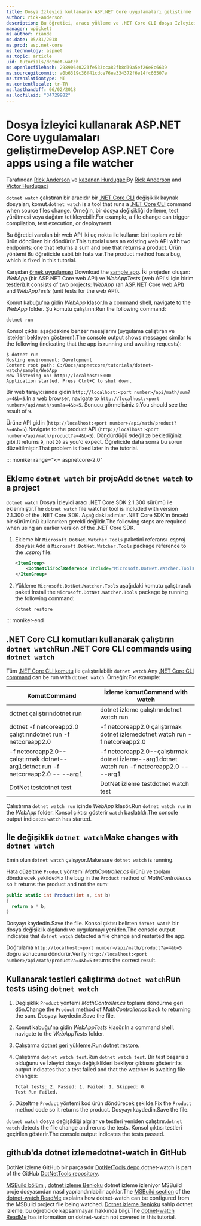 ```yaml
---
title: Dosya İzleyici kullanarak ASP.NET Core uygulamaları geliştirme
author: rick-anderson
description: Bu öğretici, aracı yükleme ve .NET Core CLI dosya İzleyici (dotnet izleme) bir ASP.NET Core uygulamada kullanma gösterilmektedir.
manager: wpickett
ms.author: riande
ms.date: 05/31/2018
ms.prod: asp.net-core
ms.technology: aspnet
ms.topic: article
uid: tutorials/dotnet-watch
ms.openlocfilehash: 29890640223fe533cca82fb8d39a5ef26e8c6639
ms.sourcegitcommit: a0b6319c36f41cdce76ea334372f6e14fc66507e
ms.translationtype: MT
ms.contentlocale: tr-TR
ms.lasthandoff: 06/02/2018
ms.locfileid: "34729982"
---
```

# <a name="develop-aspnet-core-apps-using-a-file-watcher"></a><span data-ttu-id="15cdc-103">Dosya İzleyici kullanarak ASP.NET Core uygulamaları geliştirme</span><span class="sxs-lookup"><span data-stu-id="15cdc-103">Develop ASP.NET Core apps using a file watcher</span></span>

<span data-ttu-id="15cdc-104">Tarafından [Rick Anderson](https://twitter.com/RickAndMSFT) ve [kazanan Hurdugaci](https://twitter.com/victorhurdugaci)</span><span class="sxs-lookup"><span data-stu-id="15cdc-104">By [Rick Anderson](https://twitter.com/RickAndMSFT) and [Victor Hurdugaci](https://twitter.com/victorhurdugaci)</span></span>

<span data-ttu-id="15cdc-105">`dotnet watch` çalıştıran bir aracıdır bir [.NET Core CLI](/dotnet/core/tools) değişiklik kaynak dosyaları, komut.</span><span class="sxs-lookup"><span data-stu-id="15cdc-105">`dotnet watch` is a tool that runs a [.NET Core CLI](/dotnet/core/tools) command when source files change.</span></span> <span data-ttu-id="15cdc-106">Örneğin, bir dosya değişikliği derleme, test yürütmesi veya dağıtım tetikleyebilir.</span><span class="sxs-lookup"><span data-stu-id="15cdc-106">For example, a file change can trigger compilation, test execution, or deployment.</span></span>

<span data-ttu-id="15cdc-107">Bu öğretici varolan bir web API iki uç nokta ile kullanır: biri toplam ve bir ürün döndüren bir döndürür.</span><span class="sxs-lookup"><span data-stu-id="15cdc-107">This tutorial uses an existing web API with two endpoints: one that returns a sum and one that returns a product.</span></span> <span data-ttu-id="15cdc-108">Ürün yöntemi Bu öğreticide sabit bir hata var.</span><span class="sxs-lookup"><span data-stu-id="15cdc-108">The product method has a bug, which is fixed in this tutorial.</span></span>

<span data-ttu-id="15cdc-109">Karşıdan [örnek uygulaması](https://github.com/aspnet/Docs/tree/master/aspnetcore/tutorials/dotnet-watch/sample).</span><span class="sxs-lookup"><span data-stu-id="15cdc-109">Download the [sample app](https://github.com/aspnet/Docs/tree/master/aspnetcore/tutorials/dotnet-watch/sample).</span></span> <span data-ttu-id="15cdc-110">İki projeden oluşan: *WebApp* (bir ASP.NET Core web API) ve *WebAppTests* (web API'si için birim testleri).</span><span class="sxs-lookup"><span data-stu-id="15cdc-110">It consists of two projects: *WebApp* (an ASP.NET Core web API) and *WebAppTests* (unit tests for the web API).</span></span>

<span data-ttu-id="15cdc-111">Komut kabuğu'na gidin *WebApp* klasör.</span><span class="sxs-lookup"><span data-stu-id="15cdc-111">In a command shell, navigate to the *WebApp* folder.</span></span> <span data-ttu-id="15cdc-112">Şu komutu çalıştırın:</span><span class="sxs-lookup"><span data-stu-id="15cdc-112">Run the following command:</span></span>

```console
dotnet run
```

<span data-ttu-id="15cdc-113">Konsol çıktısı aşağıdakine benzer mesajlarını (uygulama çalıştıran ve istekleri bekleyen gösteren):</span><span class="sxs-lookup"><span data-stu-id="15cdc-113">The console output shows messages similar to the following (indicating that the app is running and awaiting requests):</span></span>

```console
$ dotnet run
Hosting environment: Development
Content root path: C:/Docs/aspnetcore/tutorials/dotnet-watch/sample/WebApp
Now listening on: http://localhost:5000
Application started. Press Ctrl+C to shut down.
```

<span data-ttu-id="15cdc-114">Bir web tarayıcısında gidin `http://localhost:<port number>/api/math/sum?a=4&b=5`.</span><span class="sxs-lookup"><span data-stu-id="15cdc-114">In a web browser, navigate to `http://localhost:<port number>/api/math/sum?a=4&b=5`.</span></span> <span data-ttu-id="15cdc-115">Sonucu görmelisiniz `9`.</span><span class="sxs-lookup"><span data-stu-id="15cdc-115">You should see the result of `9`.</span></span>

<span data-ttu-id="15cdc-116">Ürüne API gidin (`http://localhost:<port number>/api/math/product?a=4&b=5`).</span><span class="sxs-lookup"><span data-stu-id="15cdc-116">Navigate to the product API (`http://localhost:<port number>/api/math/product?a=4&b=5`).</span></span> <span data-ttu-id="15cdc-117">Döndürdüğü `9`değil `20` beklediğiniz gibi.</span><span class="sxs-lookup"><span data-stu-id="15cdc-117">It returns `9`, not `20` as you'd expect.</span></span> <span data-ttu-id="15cdc-118">Öğreticide daha sonra bu sorun düzeltilmiştir.</span><span class="sxs-lookup"><span data-stu-id="15cdc-118">That problem is fixed later in the tutorial.</span></span>

::: moniker range="<= aspnetcore-2.0"

## <a name="add-dotnet-watch-to-a-project"></a><span data-ttu-id="15cdc-119">Ekleme `dotnet watch` bir proje</span><span class="sxs-lookup"><span data-stu-id="15cdc-119">Add `dotnet watch` to a project</span></span>

<span data-ttu-id="15cdc-120">`dotnet watch` Dosya İzleyici aracı .NET Core SDK 2.1.300 sürümü ile eklenmiştir.</span><span class="sxs-lookup"><span data-stu-id="15cdc-120">The `dotnet watch` file watcher tool is included with version 2.1.300 of the .NET Core SDK.</span></span> <span data-ttu-id="15cdc-121">Aşağıdaki adımlar .NET Core SDK'ın önceki bir sürümünü kullanırken gerekli değildir.</span><span class="sxs-lookup"><span data-stu-id="15cdc-121">The following steps are required when using an earlier version of the .NET Core SDK.</span></span>

1. <span data-ttu-id="15cdc-122">Ekleme bir `Microsoft.DotNet.Watcher.Tools` paketini referansı *.csproj* dosyası:</span><span class="sxs-lookup"><span data-stu-id="15cdc-122">Add a `Microsoft.DotNet.Watcher.Tools` package reference to the *.csproj* file:</span></span>

    ```xml
    <ItemGroup>
        <DotNetCliToolReference Include="Microsoft.DotNet.Watcher.Tools" Version="2.0.0" />
    </ItemGroup>
    ```

1. <span data-ttu-id="15cdc-123">Yükleme `Microsoft.DotNet.Watcher.Tools` aşağıdaki komutu çalıştırarak paketi:</span><span class="sxs-lookup"><span data-stu-id="15cdc-123">Install the `Microsoft.DotNet.Watcher.Tools` package by running the following command:</span></span>

    ```console
    dotnet restore
    ```

::: moniker-end

## <a name="run-net-core-cli-commands-using-dotnet-watch"></a><span data-ttu-id="15cdc-124">.NET Core CLI komutları kullanarak çalıştırın `dotnet watch`</span><span class="sxs-lookup"><span data-stu-id="15cdc-124">Run .NET Core CLI commands using `dotnet watch`</span></span>

<span data-ttu-id="15cdc-125">Tüm [.NET Core CLI komutu](/dotnet/core/tools#cli-commands) ile çalıştırılabilir `dotnet watch`.</span><span class="sxs-lookup"><span data-stu-id="15cdc-125">Any [.NET Core CLI command](/dotnet/core/tools#cli-commands) can be run with `dotnet watch`.</span></span> <span data-ttu-id="15cdc-126">Örneğin:</span><span class="sxs-lookup"><span data-stu-id="15cdc-126">For example:</span></span>

| <span data-ttu-id="15cdc-127">Komut</span><span class="sxs-lookup"><span data-stu-id="15cdc-127">Command</span></span> | <span data-ttu-id="15cdc-128">İzleme komut</span><span class="sxs-lookup"><span data-stu-id="15cdc-128">Command with watch</span></span> |
| ---- | ----- |
| <span data-ttu-id="15cdc-129">dotnet çalıştırın</span><span class="sxs-lookup"><span data-stu-id="15cdc-129">dotnet run</span></span> | <span data-ttu-id="15cdc-130">dotnet izleme çalıştırın</span><span class="sxs-lookup"><span data-stu-id="15cdc-130">dotnet watch run</span></span> |
| <span data-ttu-id="15cdc-131">dotnet -f netcoreapp2.0 çalıştırın</span><span class="sxs-lookup"><span data-stu-id="15cdc-131">dotnet run -f netcoreapp2.0</span></span> | <span data-ttu-id="15cdc-132">-f netcoreapp2.0 çalıştırmak dotnet izleme</span><span class="sxs-lookup"><span data-stu-id="15cdc-132">dotnet watch run -f netcoreapp2.0</span></span> |
| <span data-ttu-id="15cdc-133">-f netcoreapp2.0--çalıştırmak dotnet--arg1</span><span class="sxs-lookup"><span data-stu-id="15cdc-133">dotnet run -f netcoreapp2.0 -- --arg1</span></span> | <span data-ttu-id="15cdc-134">-f netcoreapp2.0--çalıştırmak dotnet izleme--arg1</span><span class="sxs-lookup"><span data-stu-id="15cdc-134">dotnet watch run -f netcoreapp2.0 -- --arg1</span></span> |
| <span data-ttu-id="15cdc-135">DotNet test</span><span class="sxs-lookup"><span data-stu-id="15cdc-135">dotnet test</span></span> | <span data-ttu-id="15cdc-136">DotNet izleme test</span><span class="sxs-lookup"><span data-stu-id="15cdc-136">dotnet watch test</span></span> |

<span data-ttu-id="15cdc-137">Çalıştırma `dotnet watch run` içinde *WebApp* klasör.</span><span class="sxs-lookup"><span data-stu-id="15cdc-137">Run `dotnet watch run` in the *WebApp* folder.</span></span> <span data-ttu-id="15cdc-138">Konsol çıktısı gösterir `watch` başlatıldı.</span><span class="sxs-lookup"><span data-stu-id="15cdc-138">The console output indicates `watch` has started.</span></span>

## <a name="make-changes-with-dotnet-watch"></a><span data-ttu-id="15cdc-139">İle değişiklik `dotnet watch`</span><span class="sxs-lookup"><span data-stu-id="15cdc-139">Make changes with `dotnet watch`</span></span>

<span data-ttu-id="15cdc-140">Emin olun `dotnet watch` çalışıyor.</span><span class="sxs-lookup"><span data-stu-id="15cdc-140">Make sure `dotnet watch` is running.</span></span>

<span data-ttu-id="15cdc-141">Hata düzeltme `Product` yöntemi *MathController.cs* ürünü ve toplam döndürecek şekilde:</span><span class="sxs-lookup"><span data-stu-id="15cdc-141">Fix the bug in the `Product` method of *MathController.cs* so it returns the product and not the sum:</span></span>

```csharp
public static int Product(int a, int b)
{
  return a * b;
}
```

<span data-ttu-id="15cdc-142">Dosyayı kaydedin.</span><span class="sxs-lookup"><span data-stu-id="15cdc-142">Save the file.</span></span> <span data-ttu-id="15cdc-143">Konsol çıktısı belirten `dotnet watch` bir dosya değişiklik algılandı ve uygulamayı yeniden.</span><span class="sxs-lookup"><span data-stu-id="15cdc-143">The console output indicates that `dotnet watch` detected a file change and restarted the app.</span></span>

<span data-ttu-id="15cdc-144">Doğrulama `http://localhost:<port number>/api/math/product?a=4&b=5` doğru sonucunu döndürür.</span><span class="sxs-lookup"><span data-stu-id="15cdc-144">Verify `http://localhost:<port number>/api/math/product?a=4&b=5` returns the correct result.</span></span>

## <a name="run-tests-using-dotnet-watch"></a><span data-ttu-id="15cdc-145">Kullanarak testleri çalıştırma `dotnet watch`</span><span class="sxs-lookup"><span data-stu-id="15cdc-145">Run tests using `dotnet watch`</span></span>

1. <span data-ttu-id="15cdc-146">Değişiklik `Product` yöntemi *MathController.cs* toplamı döndürme geri dön.</span><span class="sxs-lookup"><span data-stu-id="15cdc-146">Change the `Product` method of *MathController.cs* back to returning the sum.</span></span> <span data-ttu-id="15cdc-147">Dosyayı kaydedin.</span><span class="sxs-lookup"><span data-stu-id="15cdc-147">Save the file.</span></span>
1. <span data-ttu-id="15cdc-148">Komut kabuğu'na gidin *WebAppTests* klasör.</span><span class="sxs-lookup"><span data-stu-id="15cdc-148">In a command shell, navigate to the *WebAppTests* folder.</span></span>
1. <span data-ttu-id="15cdc-149">Çalıştırma [dotnet geri yükleme](/dotnet/core/tools/dotnet-restore).</span><span class="sxs-lookup"><span data-stu-id="15cdc-149">Run [dotnet restore](/dotnet/core/tools/dotnet-restore).</span></span>
1. <span data-ttu-id="15cdc-150">Çalıştırma `dotnet watch test`.</span><span class="sxs-lookup"><span data-stu-id="15cdc-150">Run `dotnet watch test`.</span></span> <span data-ttu-id="15cdc-151">Bir test başarısız olduğunu ve İzleyici dosya değişiklikleri bekliyor çıktısını gösterir:</span><span class="sxs-lookup"><span data-stu-id="15cdc-151">Its output indicates that a test failed and that the watcher is awaiting file changes:</span></span>

     ```console
     Total tests: 2. Passed: 1. Failed: 1. Skipped: 0.
     Test Run Failed.
     ```

1. <span data-ttu-id="15cdc-152">Düzeltme `Product` yöntemi kod ürün döndürecek şekilde.</span><span class="sxs-lookup"><span data-stu-id="15cdc-152">Fix the `Product` method code so it returns the product.</span></span> <span data-ttu-id="15cdc-153">Dosyayı kaydedin.</span><span class="sxs-lookup"><span data-stu-id="15cdc-153">Save the file.</span></span>

<span data-ttu-id="15cdc-154">`dotnet watch` dosya değişikliği algılar ve testleri yeniden çalıştırır.</span><span class="sxs-lookup"><span data-stu-id="15cdc-154">`dotnet watch` detects the file change and reruns the tests.</span></span> <span data-ttu-id="15cdc-155">Konsol çıktısı testleri geçirilen gösterir.</span><span class="sxs-lookup"><span data-stu-id="15cdc-155">The console output indicates the tests passed.</span></span>

## <a name="dotnet-watch-in-github"></a><span data-ttu-id="15cdc-156">github'da dotnet izleme</span><span class="sxs-lookup"><span data-stu-id="15cdc-156">dotnet-watch in GitHub</span></span>

<span data-ttu-id="15cdc-157">DotNet izleme GitHub bir parçasıdır [DotNetTools depo](https://github.com/aspnet/DotNetTools/tree/dev/src/dotnet-watch).</span><span class="sxs-lookup"><span data-stu-id="15cdc-157">dotnet-watch is part of the GitHub [DotNetTools repository](https://github.com/aspnet/DotNetTools/tree/dev/src/dotnet-watch).</span></span>

<span data-ttu-id="15cdc-158">[MSBuild bölüm](https://github.com/aspnet/DotNetTools/tree/dev/src/dotnet-watch#msbuild) , [dotnet izleme Benioku](https://github.com/aspnet/DotNetTools/blob/dev/src/dotnet-watch/README.md) dotnet izleme izleniyor MSBuild proje dosyasından nasıl yapılandırılabilir açıklar.</span><span class="sxs-lookup"><span data-stu-id="15cdc-158">The [MSBuild section](https://github.com/aspnet/DotNetTools/tree/dev/src/dotnet-watch#msbuild) of the [dotnet-watch ReadMe](https://github.com/aspnet/DotNetTools/blob/dev/src/dotnet-watch/README.md) explains how dotnet-watch can be configured from the MSBuild project file being watched.</span></span> <span data-ttu-id="15cdc-159">[Dotnet izleme Benioku](https://github.com/aspnet/DotNetTools/blob/dev/src/dotnet-watch/README.md) sahip dotnet izleme, bu öğreticide kapsanmayan hakkında bilgi.</span><span class="sxs-lookup"><span data-stu-id="15cdc-159">The [dotnet-watch ReadMe](https://github.com/aspnet/DotNetTools/blob/dev/src/dotnet-watch/README.md) has information on dotnet-watch not covered in this tutorial.</span></span>
